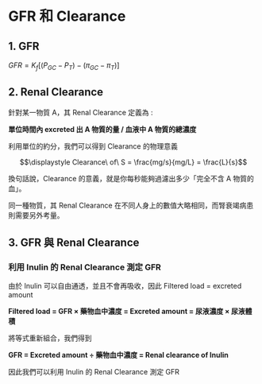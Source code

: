 # GFR 和 Clearance

## 1. GFR

$GFR = K_{f}[(P_{GC}-P_{T})-(\pi_{GC}-\pi_{T})]$



## 2. Renal Clearance

針對某一物質 A，其 Renal Clearance 定義為 : 

**單位時間內 excreted 出 A 物質的量 / 血液中 A 物質的總濃度**



利用單位的約分，我們可以得到 Clearance 的物理意義

$$\displaystyle Clearance\ of\ S = \frac{mg/s}{mg/L} = \frac{L}{s}$$



換句話說，Clearance 的意義，就是你每秒能夠過濾出多少「完全不含 A 物質的血」。

同一種物質，其 Renal Clearance 在不同人身上的數值大略相同，而腎衰竭病患則需要另外考量。



## 3. GFR 與 Renal Clearance

### 利用 Inulin 的 Renal Clearance 測定 GFR

由於 Inulin 可以自由通透，並且不會再吸收，因此 Filtered load = excreted amount

**Filtered load = GFR × 藥物血中濃度 = Excreted amount = 尿液濃度 × 尿液體積**

將等式重新組合，我們得到

**GFR = Excreted amount ÷ 藥物血中濃度 = Renal clearance of Inulin**

因此我們可以利用 Inulin 的 Renal Clearance 測定 GFR

